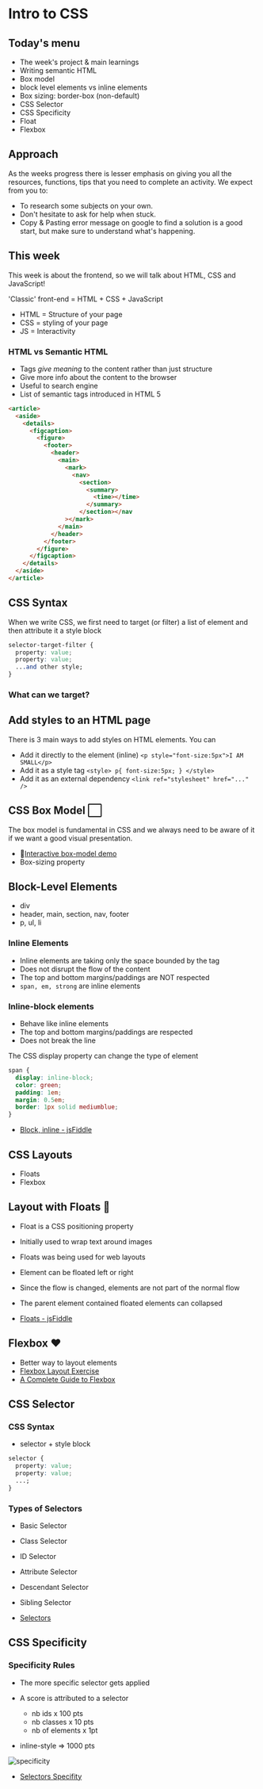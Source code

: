 # Intro to CSS

## Today's menu

- The week's project & main learnings
- Writing semantic HTML
- Box model
- block level elements vs inline elements
- Box sizing: border-box (non-default)
- CSS Selector
- CSS Specificity
- Float
- Flexbox

## Approach

As the weeks progress there is lesser emphasis on giving you all the resources, functions, tips that you need to complete an activity. We expect from you to:

- To research some subjects on your own.
- Don't hesitate to ask for help when stuck.
- Copy & Pasting error message on google to find a solution is a good start, but make sure to understand what's happening.

## This week

This week is about the frontend, so we will talk about HTML, CSS and JavaScript!

'Classic' front-end = HTML + CSS + JavaScript

- HTML = Structure of your page
- CSS = styling of your page
- JS = Interactivity

### HTML vs Semantic HTML

- Tags _give meaning_ to the content rather than just structure
- Give more info about the content to the browser
- Useful to search engine
- List of semantic tags introduced in HTML 5

```html
<article>
  <aside>
    <details>
      <figcaption>
        <figure>
          <footer>
            <header>
              <main>
                <mark>
                  <nav>
                    <section>
                      <summary>
                        <time></time>
                      </summary>
                    </section></nav
                ></mark>
              </main>
            </header>
          </footer>
        </figure>
      </figcaption>
    </details>
  </aside>
</article>
```

## CSS Syntax

When we write CSS, we first need to target (or filter) a list of element and then attribute it a style block

```css
selector-target-filter {
  property: value;
  property: value;
  ...and other style;
}
```

### What can we target?

## Add styles to an HTML page

There is 3 main ways to add styles on HTML elements. You can

- Add it directly to the element (inline) `<p style="font-size:5px">I AM SMALL</p>`
- Add it as a style tag `<style> p{ font-size:5px; } </style>`
- Add it as an external dependency `<link ref="stylesheet" href="..." />`

## CSS Box Model ⬜

The box model is fundamental in CSS and we always need to be aware of it if we want a good visual presentation.

- 🔗[Interactive box-model demo](http://guyroutledge.github.io/box-model/)
- Box-sizing property

## Block-Level Elements

- div
- header, main, section, nav, footer
- p, ul, li

### Inline Elements

- Inline elements are taking only the space bounded by the tag
- Does not disrupt the flow of the content
- The top and bottom margins/paddings are NOT respected
- `span, em, strong` are inline elements

### Inline-block elements

- Behave like inline elements
- The top and bottom margins/paddings are respected
- Does not break the line

The CSS display property can change the type of element

```css
span {
  display: inline-block;
  color: green;
  padding: 1em;
  margin: 0.5em;
  border: 1px solid mediumblue;
}
```

- [Block, inline - jsFiddle](https://jsfiddle.net/dtremblay/h8a92yvo/36/)

## CSS Layouts

- Floats
- Flexbox

## Layout with Floats 👿

- Float is a CSS positioning property
- Initially used to wrap text around images
- Floats was being used for web layouts
- Element can be floated left or right
- Since the flow is changed, elements are not part of the normal flow
- The parent element contained floated elements can collapsed

- [Floats - jsFiddle](https://jsfiddle.net/dtremblay/493tjkaz/16/)

## Flexbox ♥

- Better way to layout elements
- [Flexbox Layout Exercise](https://jsfiddle.net/dtremblay/493tjkaz/59/)
- [A Complete Guide to Flexbox](https://css-tricks.com/snippets/css/a-guide-to-flexbox/)

## CSS Selector

### CSS Syntax

- selector + style block

```css
selector {
  property: value;
  property: value;
  ...;
}
```

### Types of Selectors

- Basic Selector
- Class Selector
- ID Selector
- Attribute Selector
- Descendant Selector
- Sibling Selector

- [Selectors](https://jsfiddle.net/dtremblay/e3v095ws/94/)

## CSS Specificity

### Specificity Rules

- The more specific selector gets applied
- A score is attributed to a selector

  - nb ids x 100 pts
  - nb classes x 10 pts
  - nb of elements x 1pt

* inline-style => 1000 pts

![specificity](./specificity1.png)

- [Selectors Specifity](https://jsfiddle.net/dtremblay/xr94uLnb/24/)
